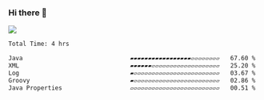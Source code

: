 ### Hi there 👋
![](https://komarev.com/ghpvc/?username=Wardiusz)
<!--START_SECTION:waka-->

```txt
Total Time: 4 hrs

Java                              ▰▰▰▰▰▰▰▰▰▰▰▰▰▰▰▰▰▱▱▱▱▱▱▱▱   67.60 %
XML                               ▰▰▰▰▰▰▱▱▱▱▱▱▱▱▱▱▱▱▱▱▱▱▱▱▱   25.20 %
Log                               ▰▱▱▱▱▱▱▱▱▱▱▱▱▱▱▱▱▱▱▱▱▱▱▱▱   03.67 %
Groovy                            ▰▱▱▱▱▱▱▱▱▱▱▱▱▱▱▱▱▱▱▱▱▱▱▱▱   02.86 %
Java Properties                   ▱▱▱▱▱▱▱▱▱▱▱▱▱▱▱▱▱▱▱▱▱▱▱▱▱   00.51 %
```

<!--END_SECTION:waka-->
